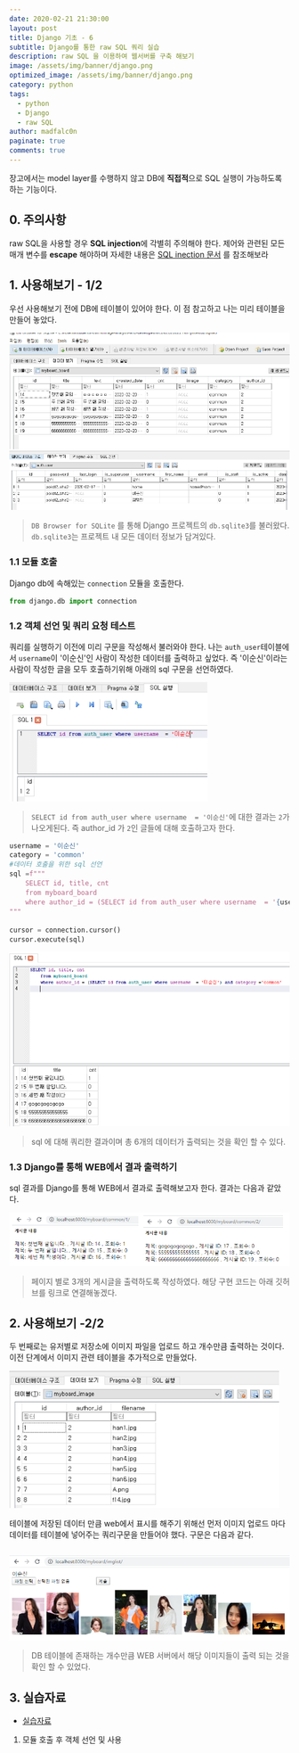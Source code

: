 ```yaml
---
date: 2020-02-21 21:30:00
layout: post
title: Django 기초 - 6
subtitle: Django를 통한 raw SQL 쿼리 실습
description: raw SQL 을 이용하여 웹서버를 구축 해보기 
image: /assets/img/banner/django.png
optimized_image: /assets/img/banner/django.png
category: python
tags:
  - python
  - Django
  - raw SQL
author: madfalc0n
paginate: true
comments: true
---
```

장고에서는 model layer를 수행하지 않고 DB에 **직접적**으로 SQL 실행이 가능하도록 하는 기능이다.



## 0. 주의사항

raw SQL을 사용할 경우 **SQL injection**에 각별히 주의해야 한다. 제어와 관련된 모든 매개 변수를 **escape** 해야하며 자세한 내용은 [SQL inection 문서](https://docs.djangoproject.com/en/3.0/topics/security/#sql-injection-protection) 를 참조해보라 



## 1. 사용해보기 - 1/2

우선 사용해보기 전에 DB에 테이블이 있어야 한다. 이 점 참고하고 나는 미리 테이블을 만들어 놓았다.

<img src="/assets/img/contents/Django_raw_sql/image-20200221183941932.png" alt="image-20200221183941932" style="zoom:80%;" />

<img src="/assets/img/contents/Django_raw_sql/image-20200221184555721.png" alt="image-20200221184555721" style="zoom:80%;" />



> `DB Browser for SQLite` 를 통해 Django 프로젝트의 `db.sqlite3`를 불러왔다. `db.sqlite3`는 프로젝트 내 모든 데이터 정보가 담겨있다.

### 1.1 모듈 호출

Django db에 속해있는 `connection`  모듈을 호출한다.

```python
from django.db import connection 
```

### 1.2 객체 선언 및 쿼리 요청 테스트

쿼리를 실행하기 이전에 미리 구문을 작성해서 불러와야 한다. 나는 `auth_user`테이블에서 `username`이 '이순신'인 사람이 작성한 데이터를 출력하고 싶었다. 즉 '이순신'이라는 사람이 작성한 글을 모두 호출하기위해 아래의 sql 구문을 선언하였다.

<img src="/assets/img/contents/Django_raw_sql/image-20200221184941911.png" alt="image-20200221184941911" style="zoom:80%;" />

> `SELECT id from auth_user where username  = '이순신'`에 대한 결과는 `2`가 나오게된다. 즉 author_id 가 `2`인 글들에 대해 호출하고자 한다.

```python
username = '이순신'
category = 'common'
#데이터 호출을 위한 sql 선언
sql =f""" 
    SELECT id, title, cnt
    from myboard_board
    where author_id = (SELECT id from auth_user where username  = '{username}') and category ='{category}'
"""

cursor = connection.cursor()
cursor.execute(sql)
```

<img src="/assets/img/contents/Django_raw_sql/image-20200221185150033.png" alt="image-20200221185150033" style="zoom:80%;" />

> sql 에 대해 쿼리한 결과이며 총 6개의 데이터가 출력되는 것을 확인 할 수 있다.



### 1.3 Django를 통해 WEB에서 결과 출력하기

sql 결과를 Django를 통해 WEB에서 결과로 출력해보고자 한다. 결과는 다음과 같았다.

<img src="/assets/img/contents/Django_raw_sql/image-20200221185702131.png" alt="image-20200221185702131" style="zoom:80%;" />

> 페이지 별로 3개의 게시글을 출력하도록 작성하였다. 해당 구현 코드는 아래 깃허브를 링크로 연결해놓겠다.



## 2. 사용해보기 -2/2

두 번째로는 유저별로 저장소에 이미지 파일을 업로드 하고 개수만큼 출력하는 것이다. 이전 단계에서 이미지 관련 테이블을 추가적으로 만들었다. 

<img src="/assets/img/contents/Django_raw_sql/image-20200221190309923.png" alt="image-20200221190309923" style="zoom:80%;" />



테이블에 저장된 데이터 만큼 web에서 표시를 해주기 위해선 먼저 이미지 업로드 마다 데이터를 테이블에 넣어주는 쿼리구문을 만들어야 했다. 구문은 다음과 같다.

```python

```







<img src="/assets/img/contents/Django_raw_sql/image-20200221190429431.png" alt="image-20200221190429431" style="zoom:80%;" />

> DB 테이블에 존재하는 개수만큼 WEB 서버에서 해당 이미지들이 출력 되는 것을 확인 할 수 있었다.







## 3. 실습자료

- [실습자료](https://github.com/madfalc0n/Image-analysis-and-develope/tree/master/web/20200221/mysite)



1. 모듈 호출 후 객체 선언 및 사용